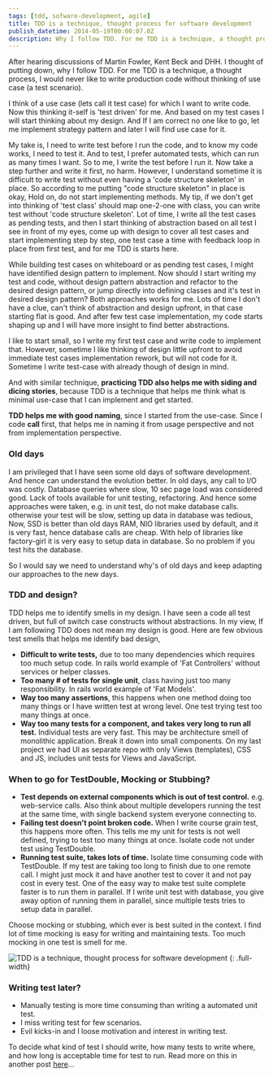 ```yaml
---
tags: [tdd, sofware-development, agile]
title: TDD is a technique, thought process for software development
publish_datetime: 2014-05-19T00:00:07.0Z
description: Why I follow TDD. For me TDD is a technique, a thought process, I would never like to write production code without thinking of use case (a test scenario), and for me TDD is starts here.
---
```


After hearing discussions of Martin Fowler, Kent Beck and DHH. I thought of putting down, why I follow TDD. For me TDD is a technique, a thought process, I would never like to write production code without thinking of use case (a test scenario).

I think of a use case (lets call it test case) for which I want to write code. Now this thinking it-self is 'test driven' for me. And based on my test cases I will start thinking about my design. And If I am correct no one like to go, let me implement strategy pattern and later I will find use case for it. 

My take is, I need to write test before I run the code, and to know my code works, I need to test it. And to test, I prefer automated tests, which can run as many times I want. So to me, I write the test before I run it. Now take a step further and write it first, no harm. However, I understand sometime it is difficult to write test without even having a 'code structure skeleton' in place. So according to me putting "code structure skeleton" in place is okay, Hold on, do not start implementing methods. My tip, if we don't get into thinking of 'test class' should map one-2-one with class, you can write test without 'code structure skeleton'. Lot of time, I write all the test cases as pending tests, and then I start thinking of abstraction based on all test I see in front of my eyes, come up with design to cover all test cases and start implementing step by step, one test case a time with feedback loop in place from first test, and for me TDD is starts here.

While building test cases on whiteboard or as pending test cases, I might have identified design pattern to implement. Now should I start writing my test and code, without design pattern abstraction and refactor to the desired design pattern, or jump directly into defining classes and it's test in desired design pattern? Both approaches works for me. Lots of time I don't have a clue, can't think of abstraction and design upfront, in that case starting flat is good. And after few test case implementation, my code starts shaping up and I will have more insight to find better abstractions.
 
I like to start small, so I write my first test case and write code to implement that. However, sometime I like thinking of design little upfront to avoid immediate test cases implementation rework, but will not code for it. Sometime I write test-case with already though of design in mind.

And with similar technique, **practicing TDD also helps me with siding and dicing stories**, because TDD is a technique that helps me think what is minimal use-case that I can implement and get started.

**TDD helps me with good naming**, since I started from the use-case. Since I code **call** first, that helps me in naming it from usage perspective and not from implementation perspective. 

### Old days

I am privileged that I have seen some old days of software development. And hence can understand the evolution better. 
In old days, any call to I/O was costly. Database queries where slow, 10 sec page load was considered good. Lack of tools available for unit testing, refactoring. And hence some approaches were taken, e.g. in unit test, do not make database calls. otherwise your test will be slow, setting up data in database was tedious,
Now, SSD is better than old days RAM, NIO libraries used by default, and it is very fast, hence database calls are cheap. With help of libraries like factory-girl it is very easy to setup data in database. So no problem if you test hits the database.  

So I would say we need to understand why's of old days and keep adapting our approaches to the new days. 


### TDD and design?
TDD helps me to identify smells in my design. I have seen a code all test driven, but full of switch case constructs without abstractions. In my view, If I am following TDD does not mean my design is good. Here are few obvious test smells that helps me identify bad design,

- **Difficult to write tests,** due to too many dependencies which requires too much setup code. In rails world example of 'Fat Controllers' without services or helper classes.
- **Too many # of tests for single unit**, class having just too many responsibility. In rails world example of 'Fat Models'.
- **Way too many assertions**, this happens when one method doing too many things or I have written test at wrong level. One test trying test too many things at once.  
- **Way too many tests for a component, and takes very long to run all test.** Individual tests are very fast. This may be architecture smell of monolithic application. Break it down into small components. On my last project we had UI as separate repo with only Views (templates), CSS and JS, includes unit tests for Views and JavaScript. 


### When to go for TestDouble, Mocking or Stubbing?
- **Test depends on external components which is out of test control.** e.g. web-service calls. Also think about multiple developers running the test at the same time, with single backend system everyone connecting to. 
- **Failing test doesn't point broken code.** When I write course grain test, this happens more often. This tells me my unit for tests is not well defined, trying to test too many things at once. Isolate code not under test using TestDouble. 
- **Running test suite, takes lots of time.** Isolate time consuming code with TestDouble. If my test are taking too long to finish due to one remote call. I might just mock it and have another test to cover it and not pay cost in every test. One of the easy way to make test suite complete faster is to run them in parallel. If I write unit test with database, you give away option of running them in parallel, since multiple tests tries to setup data in parallel. 

Choose mocking or stubbing, which ever is best suited in the context. I find lot of time mocking is easy for writing and maintaining tests. Too much mocking in one test is smell for me.

![TDD is a technique, thought process for software development](/assets/sunitblog/posts/images/tdd-is-a-technique/tdd-is-a-technique.svg)
{: .full-width}

### Writing test later? 
- Manually testing is more time consuming than writing a automated unit test. 
- I miss writing test for few scenarios.
- Evil kicks-in and I loose motivation and interest in writing test.  
 
To decide what kind of test I should write, how many tests to write where, and how long is acceptable time for test to run. Read more on this in another post [here](/post/test-structure)...
  







